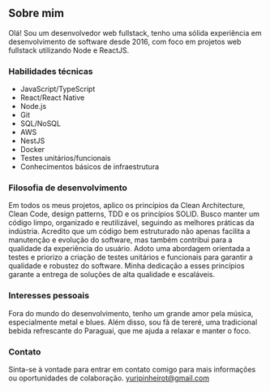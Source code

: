 ## Sobre mim
Olá! Sou um desenvolvedor web fullstack, tenho uma sólida experiência em desenvolvimento de software desde 2016, com foco em projetos web fullstack utilizando Node e ReactJS.

### Habilidades técnicas
- JavaScript/TypeScript
- React/React Native
- Node.js
- Git
- SQL/NoSQL
- AWS
- NestJS
- Docker
- Testes unitários/funcionais
- Conhecimentos básicos de infraestrutura

### Filosofia de desenvolvimento
Em todos os meus projetos, aplico os princípios da Clean Architecture, Clean Code, design patterns, TDD e os princípios SOLID. Busco manter um código limpo, organizado e reutilizável, seguindo as melhores práticas da indústria. Acredito que um código bem estruturado não apenas facilita a manutenção e evolução do software, mas também contribui para a qualidade da experiência do usuário. Adoto uma abordagem orientada a testes e priorizo a criação de testes unitários e funcionais para garantir a qualidade e robustez do software. Minha dedicação a esses princípios garante a entrega de soluções de alta qualidade e escaláveis.

### Interesses pessoais
Fora do mundo do desenvolvimento, tenho um grande amor pela música, especialmente metal e blues. Além disso, sou fã de tereré, uma tradicional bebida refrescante do Paraguai, que me ajuda a relaxar e manter o foco.

### Contato
Sinta-se à vontade para entrar em contato comigo para mais informações ou oportunidades de colaboração.
yuripinheirot@gmail.com
